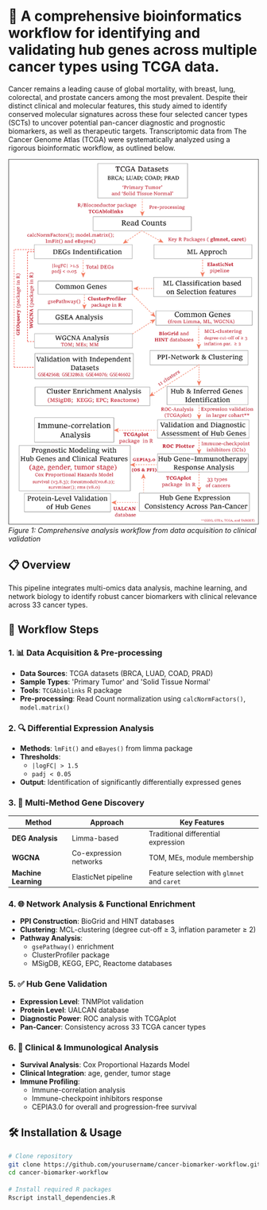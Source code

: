 # 🧬 A comprehensive bioinformatics workflow for identifying and validating hub genes across multiple cancer types using TCGA data.
Cancer remains a leading cause of global mortality, with breast, lung, colorectal, and prostate cancers among the most prevalent. Despite their distinct clinical and molecular features, this study aimed to identify conserved molecular signatures across these four selected cancer types (SCTs) to uncover potential pan-cancer diagnostic and prognostic biomarkers, as well as therapeutic targets. Transcriptomic data from The Cancer Genome Atlas (TCGA) were systematically analyzed using a rigorous bioinformatic workflow, as outlined below.


![Workflow Diagram](workflow.png)
*Figure 1: Comprehensive analysis workflow from data acquisition to clinical validation*

## 📋 Overview

This pipeline integrates multi-omics data analysis, machine learning, and network biology to identify robust cancer biomarkers with clinical relevance across 33 cancer types.

## 🔄 Workflow Steps

### 1. 📊 Data Acquisition & Pre-processing
- **Data Sources**: TCGA datasets (BRCA, LUAD, COAD, PRAD)
- **Sample Types**: 'Primary Tumor' and 'Solid Tissue Normal'
- **Tools**: `TCGAbiolinks` R package
- **Pre-processing**: Read Count normalization using `calcNormFactors()`, `model.matrix()`

### 2. 🔍 Differential Expression Analysis
- **Methods**: `lmFit()` and `eBayes()` from limma package
- **Thresholds**: 
  - `|logFC| > 1.5`
  - `padj < 0.05`
- **Output**: Identification of significantly differentially expressed genes

### 3. 🎯 Multi-Method Gene Discovery
| Method | Approach | Key Features |
|--------|----------|--------------|
| **DEG Analysis** | Limma-based | Traditional differential expression |
| **WGCNA** | Co-expression networks | TOM, MEs, module membership |
| **Machine Learning** | ElasticNet pipeline | Feature selection with `glmnet` and `caret` |

### 4. 🌐 Network Analysis & Functional Enrichment
- **PPI Construction**: BioGrid and HINT databases
- **Clustering**: MCL-clustering (degree cut-off ≥ 3, inflation parameter ≥ 2)
- **Pathway Analysis**: 
  - `gsePathway()` enrichment
  - ClusterProfiler package
  - MSigDB, KEGG, EPC, Reactome databases

### 5. ✅ Hub Gene Validation
- **Expression Level**: TNMPlot validation
- **Protein Level**: UALCAN database
- **Diagnostic Power**: ROC analysis with TCGAplot
- **Pan-Cancer**: Consistency across 33 TCGA cancer types

### 6. 🏥 Clinical & Immunological Analysis
- **Survival Analysis**: Cox Proportional Hazards Model
- **Clinical Integration**: age, gender, tumor stage
- **Immune Profiling**: 
  - Immune-correlation analysis
  - Immune-checkpoint inhibitors response
  - CEPIA3.0 for overall and progression-free survival

## 🛠️ Installation & Usage

```bash
# Clone repository
git clone https://github.com/yourusername/cancer-biomarker-workflow.git
cd cancer-biomarker-workflow

# Install required R packages
Rscript install_dependencies.R
